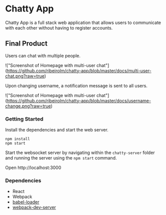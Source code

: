 Chatty App
=====================

Chatty App is a full stack web application that allows users to communicate with each other without having to register accounts.

## Final Product

Users can chat with multiple people.

!["Screenshot of Homepage with multi-user chat"] (https://github.com/ribeirolm/chatty-app/blob/master/docs/multi-user-chat.png?raw=true)


Upon changing username, a notification message is sent to all users.

!["Screenshot of Homepage with multi-user chat"] (https://github.com/ribeirolm/chatty-app/blob/master/docs/username-change.png?raw=true)


### Getting Started

Install the dependencies and start the web server.

```
npm install
npm start
```
Start the websocket server by navigating within the 
`chatty-server` folder and running the server using the `npm start` command.

Open http://localhost:3000 


### Dependencies

* React
* Webpack
* [babel-loader](https://github.com/babel/babel-loader)
* [webpack-dev-server](https://github.com/webpack/webpack-dev-server)

